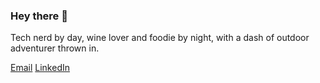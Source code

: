 ### Hey there 👋

Tech nerd by day, wine lover and foodie by night, with a dash of outdoor adventurer thrown in.

[Email](mailto:tomasrsduarte@gmail.com)
[LinkedIn](https://www.linkedin.com/in/tommy-almeida/)
